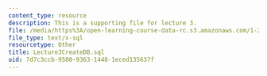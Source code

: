 ```yaml
---
content_type: resource
description: This is a supporting file for lecture 3.
file: /media/https%3A/open-learning-course-data-rc.s3.amazonaws.com/1-204-computer-algorithms-in-systems-engineering-spring-2010/7d7c3ccb9500936314481eced135637f_Lecture3CreateDB.sql
file_type: text/x-sql
resourcetype: Other
title: Lecture3CreateDB.sql
uid: 7d7c3ccb-9500-9363-1448-1eced135637f
---
```

